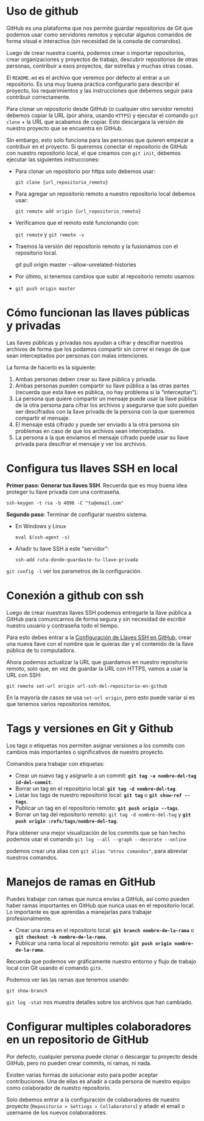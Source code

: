 # Uso de github

GitHub es una plataforma que nos permite guardar repositorios de Git que podemos usar como servidores remotos y ejecutar algunos comandos de forma visual e interactiva (sin necesidad de la consola de comandos).

Luego de crear nuestra cuenta, podemos crear o importar repositorios, crear organizaciones y proyectos de trabajo, descubrir repositorios de otras personas, contribuir a esos proyectos, dar estrellas y muchas otras cosas.

El `README.md` es el archivo que veremos por defecto al entrar a un repositorio. Es una muy buena práctica configurarlo para describir el proyecto, los requerimientos y las instrucciones que debemos seguir para contribuir correctamente.

Para clonar un repositorio desde GitHub (o cualquier otro servidor remoto) debemos copiar la URL (por ahora, usando `HTTPS`) y ejecutar el comando `git clone` + la URL que acabamos de copiar. Esto descargara la versión de nuestro proyecto que se encuentra en GitHub.

Sin embargo, esto solo funciona para las personas que quieren empezar a contribuir en el proyecto. Si queremos conectar el repositorio de GitHub con nuestro repositorio local, el que creamos con `git init`, debemos ejecutar las siguientes instrucciones:



- Para clonar un repositorio por https solo debemos usar:

  `git clone {url_repositorio_remoto}`

- Para agregar un repositorio remoto a nuestro repositorio local debemos usar:

  `git remote add origin {url_repositorio_remoto}`

- Verificamos que el remoto esté funcionando con:

  `git remote` y `git remote -v`

- Traemos la versión del repositorio remoto y la fusionamos con el repositorio local.

  git pull origin master --allow-unrelated-histories

- Por último, si tenemos cambios que subir al repositorio remoto usamos:

-  `git push origin master`





# Cómo funcionan las llaves públicas y privadas

Las llaves públicas y privadas nos ayudan a cifrar y descifrar nuestros archivos de forma que los podamos compartir sin correr el riesgo de que sean interceptados por personas con malas intenciones.

La forma de hacerlo es la siguiente:

1. Ambas personas deben crear su llave pública y privada.
2. Ambas personas pueden compartir su llave pública a las otras partes (recuerda que esta llave es pública, no hay problema si la “interceptan”).
3. La persona que quiere compartir un mensaje puede usar la llave pública de la otra persona para cifrar los archivos y asegurarse que solo puedan ser descifrados con la llave privada de la persona con la que queremos compartir el mensaje.
4. El mensaje está cifrado y puede ser enviado a la otra persona sin problemas en caso de que los archivos sean interceptados.
5. La persona a la que enviamos el mensaje cifrado puede usar su llave privada para descifrar el mensaje y ver los archivos.



# Configura tus llaves SSH en local

**Primer paso: Generar tus llaves SSH**. Recuerda que es muy buena idea proteger tu llave privada con una contraseña.

`ssh-keygen -t rsa -b 4096 -C "tu@email.com"`

**Segundo paso**: Terminar de configurar nuestro sistema.

- En Windows y Linux

  `eval $(ssh-agent -s)`

- Añadir tu llave SSH a este "servidor":

  `ssh-add ruta-donde-guardaste-tu-llave-privada`



`git config -l` ver los parametros de la configuración.





# Conexión a github con ssh

Luego de crear nuestras llaves SSH podemos entregarle la llave pública a GitHub para comunicarnos de forma segura y sin necesidad de escribir nuestro usuario y contraseña todo el tiempo.

Para esto debes entrar a la [Configuración de Llaves SSH en GitHub](https://github.com/settings/keys), crear una nueva llave con el nombre que le quieras dar y el contenido de la llave pública de tu computadora.

Ahora podemos actualizar la URL que guardamos en nuestro repositorio remoto, solo que, en vez de guardar la URL con HTTPS, vamos a usar la URL con SSH:

`git remote set-url origin url-ssh-del-repositorio-en-github`



En la mayoría de casos se usa `set-url origin`, pero esto puede variar si es que tenemos varios repositorios remotos.



# Tags y versiones en Git y Github

Los tags o etiquetas nos permiten asignar versiones a los commits con cambios más importantes o significativos de nuestro proyecto.

Comandos para trabajar con etiquetas:

- Crear un nuevo tag y asignarlo a un commit: **`git tag -a nombre-del-tag id-del-commit`**.
- Borrar un tag en el repositorio local: **`git tag -d nombre-del-tag`**.
- Listar los tags de nuestro repositorio local: **`git tag`** o **`git show-ref --tags`**.
- Publicar un tag en el repositorio remoto: **`git push origin --tags`**.
- Borrar un tag del repositorio remoto: `git tag -d nombre-del-tag` y **`git push origin :refs/tags/nombre-del-tag`**.



Para obtener una mejor visualización de los commits que se han hecho podemos usar el comando `git log --all --graph --decorate --online`  

podemos crear una alias con `git alias "otros comandos"`, para abreviar nuestros comandos.



# Manejos de ramas en GitHub

Puedes trabajar con ramas que nunca envías a GitHub, así como pueden haber ramas importantes en GitHub que nunca usas en el repositorio local. Lo importante es que aprendas a manejarlas para trabajar profesionalmente.

- Crear una rama en el repositorio local: **`git branch nombre-de-la-rama`** o **`git checkout -b nombre-de-la-rama`**.
- Publicar una rama local al repositorio remoto: **`git push origin nombre-de-la-rama`**.

Recuerda que podemos ver gráficamente nuestro entorno y flujo de trabajo local con Git usando el comando `gitk`.



Podemos ver las las ramas que tenemos usando:

`git show-branch`

`git log -stat` nos muestra detalles sobre los archivos que han cambiado.





# Configurar multiples colaboradores en un repositorio de GitHub

Por defecto, cualquier persona puede clonar o descargar tu proyecto desde GitHub, pero no pueden crear commits, ni ramas, ni nada.

Existen varias formas de solucionar esto para poder aceptar contribuciones. Una de ellas es añadir a cada persona de nuestro equipo como colaborador de nuestro repositorio.

Solo debemos entrar a la configuración de colaboradores de nuestro proyecto (`Repositorio > Settings > Collaborators`) y añadir el email o username de los nuevos colaboradores.






